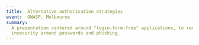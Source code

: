 ```yaml
---
title:  Alternative authorisation strategies
event:  OWASP, Melbourne
summary:
  A presentation centered around "login-form-free" applications, to reduce
  insecurity around passwords and phishing.
---
```


